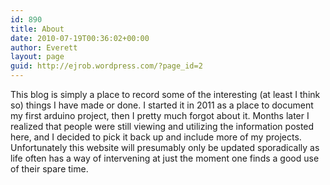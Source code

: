 ```yaml
---
id: 890
title: About
date: 2010-07-19T00:36:02+00:00
author: Everett
layout: page
guid: http://ejrob.wordpress.com/?page_id=2
---
```

This blog is simply a place to record some of the interesting (at least I think so) things I have made or done. I started it in 2011 as a place to document my first arduino project, then I pretty much forgot about it. Months later I realized that people were still viewing and utilizing the information posted here, and I decided to pick it back up and include more of my projects. Unfortunately this website will presumably only be updated sporadically as life often has a way of intervening at just the moment one finds a good use of their spare time.